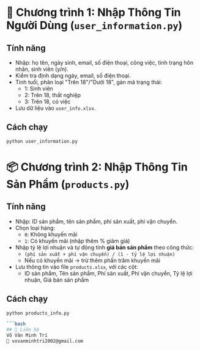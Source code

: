 # 🧾 Chương trình 1: Nhập Thông Tin Người Dùng (`user_information.py`)

## Tính năng
- Nhập: họ tên, ngày sinh, email, số điện thoại, công việc, tình trạng hôn nhân, sinh viên (y/n).
- Kiểm tra định dạng ngày, email, số điện thoại.
- Tính tuổi, phân loại "Trên 18"/"Dưới 18", gán mã trạng thái:
  - 1: Sinh viên
  - 2: Trên 18, thất nghiệp
  - 3: Trên 18, có việc
- Lưu dữ liệu vào `user_info.xlsx`.

## Cách chạy
```bash
python user_information.py
```

# 📦 Chương trình 2: Nhập Thông Tin Sản Phẩm (`products.py`)

## Tính năng
- Nhập: ID sản phẩm, tên sản phẩm, phí sản xuất, phí vận chuyển.
- Chọn loại hàng:
  - `0`: Không khuyến mãi  
  - `1`: Có khuyến mãi (nhập thêm % giảm giá)
- Nhập tỷ lệ lợi nhuận và tự động tính **giá bán sản phẩm** theo công thức:
  - `(phí sản xuất + phí vận chuyển) / (1 - tỷ lệ lợi nhuận)`
  - Nếu có khuyến mãi → trừ thêm phần trăm khuyến mãi
- Lưu thông tin vào file `products.xlsx`, với các cột:
  - ID sản phẩm, Tên sản phẩm, Phí sản xuất, Phí vận chuyển, Tỷ lệ lợi nhuận, Giá bán sản phẩm

## Cách chạy
```bash
python products_info.py

```bash
## 📧 Liên hệ
Võ Văn Minh Trí  
📩 vovanminhtri2002@gmail.com
